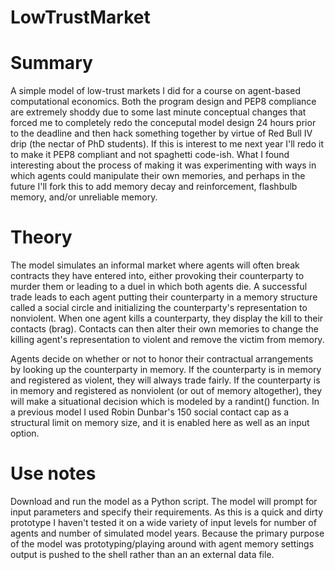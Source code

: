 LowTrustMarket
==============

# Summary 

A simple model of low-trust markets I did for a course on agent-based computational economics. Both the program design and PEP8 compliance are extremely shoddy due to some last minute conceptual changes that forced me to completely redo the conceputal model design 24 hours prior to the deadline and then hack something together by virtue of Red Bull IV drip (the nectar of PhD students). If this is interest to me next year I'll redo it to make it PEP8 compliant and not spaghetti code-ish. What I found interesting about the process of making it was experimenting with ways in which agents could manipulate their own memories, and perhaps in the future I'll fork this to add memory decay and reinforcement, flashbulb memory, and/or unreliable memory. 

# Theory 

The model simulates an informal market where agents will often break contracts they have entered into, either provoking their counterparty to murder them or leading to a duel in which both agents die. A successful trade leads to each agent putting their counterparty in a memory structure called a social circle and initializing the counterparty's representation to nonviolent. When one agent kills a counterparty, they display the kill to their contacts (brag). Contacts can then alter their own memories to change the killing agent's representation to violent and remove the victim from memory. 

Agents decide on whether or not to honor their contractual arrangements by looking up the counterparty in memory. If the counterparty is in memory and registered as violent, they will always trade fairly. If the counterparty is in memory and registered as nonviolent (or out of memory altogether), they will make a situational decision which is modeled by a randint() function. In a previous model I used Robin Dunbar's 150 social contact cap as a structural limit on memory size, and it is enabled here as well as an input option. 

# Use notes 

Download and run the model as a Python script. The model will prompt for input parameters and specify their requirements. As this is a quick and dirty prototype I haven't tested it on a wide variety of input levels for number of agents and number of simulated model years. Because the primary purpose of the model was prototyping/playing around with agent memory settings output is pushed to the shell rather than an an external data file. 
